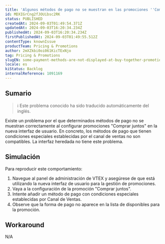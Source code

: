 ```yaml
---
title: 'Algunos métodos de pago no se muestran en las promociones ''Comprar juntos'' de la nueva interfaz de usuario.'
id: MDXIGrCng2fJOUibsc2RK
status: PUBLISHED
createdAt: 2024-09-03T01:49:54.371Z
updatedAt: 2024-09-03T16:20:34.234Z
publishedAt: 2024-09-03T16:20:34.234Z
firstPublishedAt: 2024-09-03T01:49:55.512Z
contentType: knownIssue
productTeam: Pricing & Promotions
author: 2mXZkbi0oi061KicTExNjo
tag: Pricing & Promotions
slugEN: some-payment-methods-are-not-displayed-at-buy-together-promotions-on-the-new-ui
locale: es
kiStatus: Backlog
internalReference: 1091169
---
```


## Sumario

>ℹ️ Este problema conocido ha sido traducido automáticamente del inglés.


Existe un problema por el que determinados métodos de pago no se muestran correctamente al configurar promociones "Comprar juntos" en la nueva interfaz de usuario. En concreto, los métodos de pago que tienen condiciones especiales establecidas por el canal de ventas no son compatibles. La interfaz heredada no tiene este problema.



## Simulación


Para reproducir este comportamiento:

1. Navegue al panel de administración de VTEX y asegúrese de que está utilizando la nueva interfaz de usuario para la gestión de promociones.
2. Vaya a la configuración de la promoción "Comprar juntos".
3. Intente añadir un método de pago con condiciones especiales establecidas por Canal de Ventas.
4. Observe que la forma de pago no aparece en la lista de disponibles para la promoción.



## Workaround


N/A





